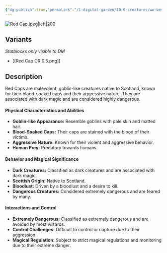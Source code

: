 ```yaml
---
{"dg-publish":true,"permalink":"/1-digital-garden/10-0-creatures/ww-bestiary/red-cap/","tags":["#creature","#magical-being"]}
---
```


![Red Cap.jpeg|left|200](/img/user/1%20DIGITAL%20GARDEN/10.0%20CREATURES/(Attachments)/WW%20Bestiary/Red%20Cap.jpeg)

## Variants
*Statblocks only visible to DM*
- [[Red Cap CR 0.5.png]]

## Description

Red Caps are malevolent, goblin-like creatures native to Scotland, known for their blood-soaked caps and their aggressive nature. They are associated with dark magic and are considered highly dangerous.

#### Physical Characteristics and Abilities

* **Goblin-like Appearance:** Resemble goblins with pale skin and matted hair.
* **Blood-Soaked Caps:** Their caps are stained with the blood of their victims.
* **Aggressive Nature:** Known for their violent and aggressive behavior.
* **Human Prey:** Predatory towards humans.

#### Behavior and Magical Significance

* **Dark Creatures:** Classified as dark creatures and are associated with dark magic.
* **Scottish Origin:** Native to Scotland.
* **Bloodlust:** Driven by a bloodlust and a desire to kill.
* **Dangerous Creatures:** Considered extremely dangerous and are feared by many.

#### Interactions and Control

* **Extremely Dangerous:** Classified as extremely dangerous and are avoided by most wizards.
* **Control Challenges:** Difficult to control or capture due to their aggression.
* **Magical Regulation:** Subject to strict magical regulations and monitoring due to their extreme danger.
